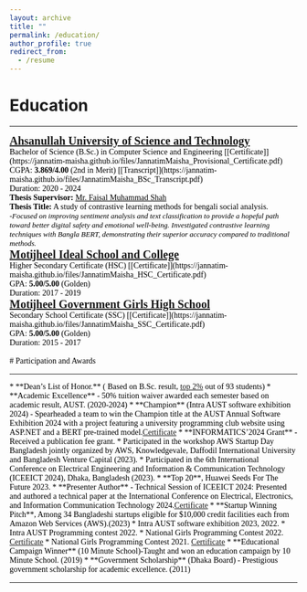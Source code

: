 ```yaml
---
layout: archive
title: ""
permalink: /education/
author_profile: true
redirect_from:
  - /resume
---
```



# Education
<hr>
<span style="font-family:Georgia; color:black;">
<span style="color:black; font-size:20px; font-family:Calisto MT"><b><a href="https://aust.edu" target="_blank">Ahsanullah University of Science and Technology</a></b></span><br/>
Bachelor of Science (B.Sc.) in Computer Science and Engineering [[Certificate]](https://jannatim-maisha.github.io/files/JannatimMaisha_Provisional_Certificate.pdf)<br/>
CGPA: <b>3.869/4.00</b> (2nd in Merit) [[Transcript]](https://jannatim-maisha.github.io/files/JannatimMaisha_BSc_Transcript.pdf) <br/>
Duration: 2020 - 2024 <br/>
<b>Thesis Supervisor:</b> <a style="color:black;" href="https://scholar.google.com/citations?user=su683LQAAAAJ&hl=en">Mr. Faisal Muhammad Shah</a><br/><b>Thesis Title:</b> A study of contrastive learning methods for bengali social analysis.
<br/>
<span style="font-style: italic"><font  size="2">
-Focused on improving sentiment analysis and text classification to provide a hopeful path toward better digital safety and
emotional well-being. Investigated contrastive learning techniques with Bangla BERT, demonstrating their superior accuracy
compared to traditional methods.</font></span><br>

<span style="font-family:Georgia; color:black;">
<span style="color:black; font-size:20px; font-family:Calisto MT"><b><a href="" target="_blank">Motĳheel Ideal School and College</a></b></span><br/>
Higher Secondary Certificate (HSC) [[Certificate]](https://jannatim-maisha.github.io/files/JannatimMaisha_HSC_Certificate.pdf)<br/>
GPA: <b>5.00/5.00 </b>(Golden)<br/>
Duration: 2017 - 2019 <br/>
</span>

<span style="font-family:Georgia; color:black;">
<span style="color:black; font-size:20px; font-family:Calisto MT"><b><a href="" target="_blank">Motĳheel Government Girls High School</a></b></span><br/>
Secondary School Certificate (SSC) [[Certificate]](https://jannatim-maisha.github.io/files/JannatimMaisha_SSC_Certificate.pdf)<br/>
GPA: <b>5.00/5.00 </b>(Golden)<br/>
Duration: 2015 - 2017 <br/>
</span>
<br/>
# Participation and Awards
<hr>
* **Dean’s List of Honor.** ( Based on B.Sc. result, <a href="https://aust.edu/notice/2348">top 2%</a> out of 93 students)
* **Academic Excellence** - 50% tuition waiver awarded each semester based on academic result, AUST. (2020-2024)
* **Champion** (Intra AUST software exhibition 2024) - Spearheaded a team to win the Champion title at the AUST Annual Software Exhibition 2024 with a project featuring a university programming club website using ASP.NET and a BERT pre-trained model.<a href="https://jannatim-maisha.github.github.io/files/sw_cer.pdf">Certificate</a>
* **INFORMATICS’2024 Grant** - Received a publication fee grant.
* Participated in the workshop AWS Startup Day Bangladesh jointly organized by AWS, Knowledgevale, Daffodil International University and Bangladesh Venture Capital (2023).
* Participated in the 6th International Conference on Electrical Engineering and Information &
Communication Technology (ICEEICT 2024), Dhaka, Bangladesh (2023).
* **Top 20**, Huawei Seeds For The Future 2023.
* **Presenter Author** - Technical Session of ICEEICT 2024: Presented and authored a technical paper at the International Conference on Electrical, Electronics, and Information Communication Technology 2024.<a href="https://drive.google.com/file/d/1SYz5FbzbQDQvhFLxIfd7pabMRUbOmTSM/view?usp=sharing">Certificate</a>
* **Startup Winning Pitch**, Among 34 Bangladeshi startups eligible for $10,000 credit facilities each from Amazon Web Services (AWS).(2023)
* Intra AUST software exhibition 2023, 2022.
* Intra AUST Programming contest 2022.
* National Girls Programming Contest 2022. <a href="https://drive.google.com/file/d/1WskwtekgOwxGpmhfWeDb20TALOIJTP8U/view?usp=sharing">Certificate</a>
* National Girls Programming Contest 2021. <a href="https://drive.google.com/file/d/1--XsiV_f94JElfC6CJxF_GCl55HFTbNa/view?usp=sharing">Certificate</a>
* **Educational Campaign Winner** (10 Minute School)-Taught and won an education campaign by 10 Minute School. (2019)
* **Government Scholarship** (Dhaka Board) - Prestigious government scholarship for academic excellence. (2011)

___________________________________________